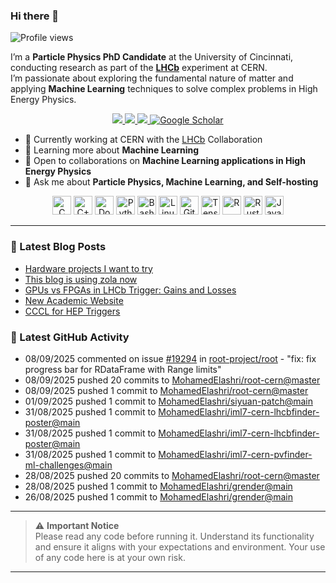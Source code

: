### Hi there 👋

<p align="left">
  <img src="https://komarev.com/ghpvc/?username=MohamedElashri&style=flat-square" alt="Profile views" />
</p>

I’m a **Particle Physics PhD Candidate** at the University of Cincinnati, conducting research as part of the **[LHCb](https://home.cern/science/experiments/lhcb)** experiment at CERN.  
I’m passionate about exploring the fundamental nature of matter and applying **Machine Learning** techniques to solve complex problems in High Energy Physics.



<p align="center">
  <a href="https://melashri.net/">
    <img src="https://img.shields.io/badge/Website-melashri.net-blue?logo=google-chrome&logoColor=white" />
  </a>
  <a href="https://linkedin.com/in/elashri">
    <img src="https://img.shields.io/badge/LinkedIn-elashri-blue?logo=linkedin&logoColor=white" />
  </a>
  <a href="https://keybase.io/melashri">
    <img src="https://img.shields.io/badge/Keybase-melashri-orange?logo=keybase&logoColor=white" />
  </a>
  <a href="https://scholar.google.com/citations?user=XtPg3SIAAAAJ&hl=en">
    <img src="https://img.shields.io/badge/Google%20Scholar-Mohamed Elashri-blue?logo=google-scholar" alt="Google Scholar"/>
  </a>

</p>



- 🔭 Currently working at CERN with the [LHCb](https://home.cern/science/experiments/lhcb) Collaboration  
- 🌱 Learning more about **Machine Learning**  
- 👯 Open to collaborations on **Machine Learning applications in High Energy Physics**  
- 💬 Ask me about **Particle Physics, Machine Learning, and Self-hosting**  




<div align="center">
  <img src="https://profilinator.rishav.dev/skills-assets/c-original.svg" alt="C" height="30" />
  <img src="https://profilinator.rishav.dev/skills-assets/cplusplus-original.svg" alt="C++" height="30" />
  <img src="https://profilinator.rishav.dev/skills-assets/docker-original-wordmark.svg" alt="Docker" height="30" />
  <img src="https://profilinator.rishav.dev/skills-assets/python-original.svg" alt="Python" height="30" />
  <img src="https://profilinator.rishav.dev/skills-assets/gnu_bash-icon.svg" alt="Bash" height="30" />
  <img src="https://profilinator.rishav.dev/skills-assets/linux-original.svg" alt="Linux" height="30" />
  <img src="https://profilinator.rishav.dev/skills-assets/git-scm-icon.svg" alt="Git" height="30" />
  <img src="https://profilinator.rishav.dev/skills-assets/tensorflow-icon.svg" alt="TensorFlow" height="30" />
  <img src="https://profilinator.rishav.dev/skills-assets/r.svg" alt="R" height="30" />
  <img src="https://profilinator.rishav.dev/skills-assets/rust-plain.svg" alt="Rust" height="30" />
  <img src="https://profilinator.rishav.dev/skills-assets/javascript-original.svg" alt="JavaScript" height="30" />
</div>

---

### 📌 Latest Blog Posts
<!-- BLOG-POST-LIST:START -->

- [Hardware projects I want to try](https://blog.melashri.net/micro/hardware-projects-list/)
- [This blog is using zola now](https://blog.melashri.net/micro/zola-blog/)
- [GPUs vs FPGAs in LHCb Trigger: Gains and Losses](https://blog.melashri.net/posts/lhcb-htl1/)
- [New Academic Website](https://blog.melashri.net/micro/new-academic-website/)
- [CCCL for HEP Triggers](https://blog.melashri.net/posts/cccl/)

<!-- BLOG-POST-LIST:END -->

### 📌 Latest GitHub Activity
<!-- ACTIVITY:START -->
- 08/09/2025 commented on issue [#19294](https://github.com/root-project/root/issues/19294) in [root-project/root](https://github.com/root-project/root) - "fix: fix progress bar for RDataFrame with Range limits"
- 08/09/2025 pushed 20 commits to [MohamedElashri/root-cern@master](https://github.com/MohamedElashri/root-cern/compare/2eddf06c7ad1989b7c7a96fc700abd9b40c2bee7...0317a237d3ed77ecf6041442f40f7a5d4b175b42)
- 08/09/2025 pushed 1 commit to [MohamedElashri/root-cern@master](https://github.com/MohamedElashri/root-cern/compare/3b991e80b8b7a5a3c7fa6d94f5160f1b47c67ce6...2eddf06c7ad1989b7c7a96fc700abd9b40c2bee7)
- 01/09/2025 pushed 1 commit to [MohamedElashri/siyuan-patch@main](https://github.com/MohamedElashri/siyuan-patch/compare/21145daf7c37af1f38cc6fda0f268127eaafd79a...88024a63ec838c16115e0f9277746d1d19dfdeae)
- 31/08/2025 pushed 1 commit to [MohamedElashri/iml7-cern-lhcbfinder-poster@main](https://github.com/MohamedElashri/iml7-cern-lhcbfinder-poster/compare/fa2f510fdfb2e7d59caef7e6587a379790cd1ad4...5fdef98084a67277159a4a78772948dcfcdbf17f)
- 31/08/2025 pushed 1 commit to [MohamedElashri/iml7-cern-lhcbfinder-poster@main](https://github.com/MohamedElashri/iml7-cern-lhcbfinder-poster/compare/ec70ada6aab33870b7495c3c786f1d37c25036fc...fa2f510fdfb2e7d59caef7e6587a379790cd1ad4)
- 31/08/2025 pushed 1 commit to [MohamedElashri/iml7-cern-pvfinder-ml-challenges@main](https://github.com/MohamedElashri/iml7-cern-pvfinder-ml-challenges/compare/9dcd3af89f785212721b25fb36e0cf8ed671fd09...dfdfabad20d6a7e5556ccff343abbd7eeb9e004c)
- 28/08/2025 pushed 20 commits to [MohamedElashri/root-cern@master](https://github.com/MohamedElashri/root-cern/compare/afe4704aa197bd2a1b49f27985738b4f329425f3...3b991e80b8b7a5a3c7fa6d94f5160f1b47c67ce6)
- 28/08/2025 pushed 1 commit to [MohamedElashri/grender@main](https://github.com/MohamedElashri/grender/compare/a4b50adf978cc7430af087991cecb3d1429785aa...872183a6159cbe87cab6b319368f83b8cff4ce55)
- 26/08/2025 pushed 1 commit to [MohamedElashri/grender@main](https://github.com/MohamedElashri/grender/compare/4c1613f32c801dae20a789059d4307c4f86b3cdd...a4b50adf978cc7430af087991cecb3d1429785aa)
<!-- ACTIVITY:END -->

---

> ⚠️ **Important Notice**  
> Please read any code before running it. Understand its functionality and ensure it aligns with your expectations and environment. Your use of any code here is at your own risk.

---

